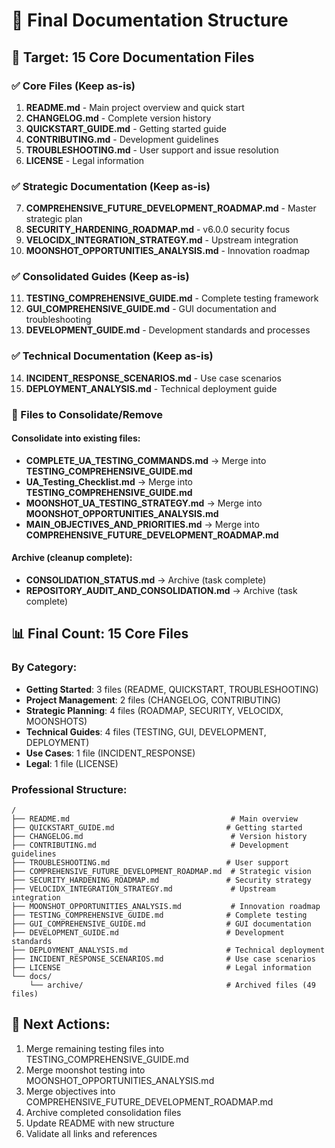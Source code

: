 # 📁 Final Documentation Structure

## 🎯 **Target: 15 Core Documentation Files**

### **✅ Core Files (Keep as-is)**
1. **README.md** - Main project overview and quick start
2. **CHANGELOG.md** - Complete version history  
3. **QUICKSTART_GUIDE.md** - Getting started guide
4. **CONTRIBUTING.md** - Development guidelines
5. **TROUBLESHOOTING.md** - User support and issue resolution
6. **LICENSE** - Legal information

### **✅ Strategic Documentation (Keep as-is)**
7. **COMPREHENSIVE_FUTURE_DEVELOPMENT_ROADMAP.md** - Master strategic plan
8. **SECURITY_HARDENING_ROADMAP.md** - v6.0.0 security focus
9. **VELOCIDX_INTEGRATION_STRATEGY.md** - Upstream integration
10. **MOONSHOT_OPPORTUNITIES_ANALYSIS.md** - Innovation roadmap

### **✅ Consolidated Guides (Keep as-is)**
11. **TESTING_COMPREHENSIVE_GUIDE.md** - Complete testing framework
12. **GUI_COMPREHENSIVE_GUIDE.md** - GUI documentation and troubleshooting
13. **DEVELOPMENT_GUIDE.md** - Development standards and processes

### **✅ Technical Documentation (Keep as-is)**
14. **INCIDENT_RESPONSE_SCENARIOS.md** - Use case scenarios
15. **DEPLOYMENT_ANALYSIS.md** - Technical deployment guide

### **🔄 Files to Consolidate/Remove**

#### **Consolidate into existing files:**
- **COMPLETE_UA_TESTING_COMMANDS.md** → Merge into **TESTING_COMPREHENSIVE_GUIDE.md**
- **UA_Testing_Checklist.md** → Merge into **TESTING_COMPREHENSIVE_GUIDE.md**
- **MOONSHOT_UA_TESTING_STRATEGY.md** → Merge into **MOONSHOT_OPPORTUNITIES_ANALYSIS.md**
- **MAIN_OBJECTIVES_AND_PRIORITIES.md** → Merge into **COMPREHENSIVE_FUTURE_DEVELOPMENT_ROADMAP.md**

#### **Archive (cleanup complete):**
- **CONSOLIDATION_STATUS.md** → Archive (task complete)
- **REPOSITORY_AUDIT_AND_CONSOLIDATION.md** → Archive (task complete)

## 📊 **Final Count: 15 Core Files**

### **By Category:**
- **Getting Started**: 3 files (README, QUICKSTART, TROUBLESHOOTING)
- **Project Management**: 2 files (CHANGELOG, CONTRIBUTING)  
- **Strategic Planning**: 4 files (ROADMAP, SECURITY, VELOCIDX, MOONSHOTS)
- **Technical Guides**: 4 files (TESTING, GUI, DEVELOPMENT, DEPLOYMENT)
- **Use Cases**: 1 file (INCIDENT_RESPONSE)
- **Legal**: 1 file (LICENSE)

### **Professional Structure:**
```
/
├── README.md                                    # Main overview
├── QUICKSTART_GUIDE.md                         # Getting started
├── CHANGELOG.md                                 # Version history
├── CONTRIBUTING.md                              # Development guidelines
├── TROUBLESHOOTING.md                          # User support
├── COMPREHENSIVE_FUTURE_DEVELOPMENT_ROADMAP.md  # Strategic vision
├── SECURITY_HARDENING_ROADMAP.md               # Security strategy
├── VELOCIDX_INTEGRATION_STRATEGY.md             # Upstream integration
├── MOONSHOT_OPPORTUNITIES_ANALYSIS.md           # Innovation roadmap
├── TESTING_COMPREHENSIVE_GUIDE.md              # Complete testing
├── GUI_COMPREHENSIVE_GUIDE.md                  # GUI documentation
├── DEVELOPMENT_GUIDE.md                        # Development standards
├── DEPLOYMENT_ANALYSIS.md                      # Technical deployment
├── INCIDENT_RESPONSE_SCENARIOS.md              # Use case scenarios
├── LICENSE                                     # Legal information
└── docs/
    └── archive/                                # Archived files (49 files)
```

## 🎯 **Next Actions:**
1. Merge remaining testing files into TESTING_COMPREHENSIVE_GUIDE.md
2. Merge moonshot testing into MOONSHOT_OPPORTUNITIES_ANALYSIS.md  
3. Merge objectives into COMPREHENSIVE_FUTURE_DEVELOPMENT_ROADMAP.md
4. Archive completed consolidation files
5. Update README with new structure
6. Validate all links and references